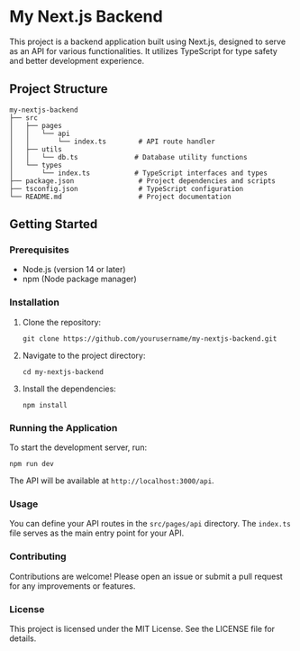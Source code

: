 # My Next.js Backend

This project is a backend application built using Next.js, designed to serve as an API for various functionalities. It utilizes TypeScript for type safety and better development experience.

## Project Structure

```
my-nextjs-backend
├── src
│   ├── pages
│   │   └── api
│   │       └── index.ts        # API route handler
│   ├── utils
│   │   └── db.ts              # Database utility functions
│   └── types
│       └── index.ts           # TypeScript interfaces and types
├── package.json                # Project dependencies and scripts
├── tsconfig.json               # TypeScript configuration
└── README.md                   # Project documentation
```

## Getting Started

### Prerequisites

- Node.js (version 14 or later)
- npm (Node package manager)

### Installation

1. Clone the repository:
   ```
   git clone https://github.com/yourusername/my-nextjs-backend.git
   ```

2. Navigate to the project directory:
   ```
   cd my-nextjs-backend
   ```

3. Install the dependencies:
   ```
   npm install
   ```

### Running the Application

To start the development server, run:
```
npm run dev
```

The API will be available at `http://localhost:3000/api`.

### Usage

You can define your API routes in the `src/pages/api` directory. The `index.ts` file serves as the main entry point for your API.

### Contributing

Contributions are welcome! Please open an issue or submit a pull request for any improvements or features.

### License

This project is licensed under the MIT License. See the LICENSE file for details.